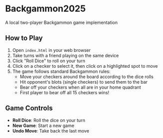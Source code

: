 # Backgammon2025
A local two-player Backgammon game implementation

## How to Play
1. Open `index.html` in your web browser
2. Take turns with a friend playing on the same device
3. Click "Roll Dice" to roll on your turn
4. Click on a checker to select it, then click on a highlighted spot to move
5. The game follows standard Backgammon rules:
   - Move your checkers around the board according to the dice rolls
   - Hit opponent's blots (single checkers) to send them to the bar
   - Bear off your checkers when all are in your home quadrant
   - First player to bear off all 15 checkers wins!

## Game Controls
- **Roll Dice**: Roll the dice on your turn
- **New Game**: Start a new game
- **Undo Move**: Take back the last move
